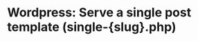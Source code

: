 Wordpress: Serve a single post template (single-{slug}.php)
===========================================================

